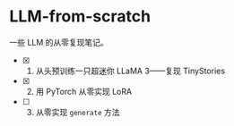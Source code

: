 # LLM-from-scratch

一些 LLM 的从零复现笔记。

- [x] 1. 从头预训练一只超迷你 LLaMA 3——复现 TinyStories
- [x] 2. 用 PyTorch 从零实现 LoRA
- [ ] 3. 从零实现 `generate` 方法
